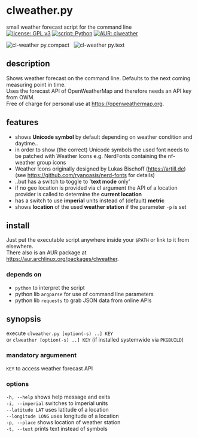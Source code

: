 # clweather.py

small weather forecast script for the command line  
[![license: GPL v3](https://img.shields.io/badge/license-GPL--3.0-3da638.svg?style=flat-square&logo=gnu)](https://opensource.org/licenses/GPL-3.0) 
[![script: Python](https://img.shields.io/badge/script-Python-3776ab.svg?style=flat-square&logo=python)](https://python.org) 
[![AUR: clweather](https://img.shields.io/badge/AUR-clweather-1793d1.svg?style=flat-square&logo=arch-linux)](#install) 
  
![cl-weather py.compact](https://0vv1.net/assets/img/cl-weather.2019-11-22_tint2-compact.png) &nbsp; ![cl-weather py.text](https://0vv1./assets/img/cl-weather.2019-11-22_tint2-text.png)  
  
## description

Shows weather forecast on the command line. Defaults to the next coming measuring point in time.  
Uses the forecast API of OpenWeatherMap and therefore needs an API key from OWM.  
Free of charge for personal use at https://openweathermap.org.  
  
## features

 * shows __Unicode symbol__ by default depending on weather condition and daytime..  
 * in order to show (the correct) Unicode symbols the used font needs to be patched with Weather Icons e.g. NerdFonts containing the nf-weather group icons  
 * Weather Icons originally designed by Lukas Bischoff (https://artill.de)  
   (see https://github.com/ryanoasis/nerd-fonts for details)  
 * ..but has a switch to toggle to '__text mode__ only'  
 * if no geo location is provided via cl argument the API of a location provider is called to determine the __current location__  
 * has a switch to use __imperial__ units instead of (default) __metric__  
 * shows __location__ of the used __weather station__ if the parameter `-p` is set  
  
## install

Just put the executable script anywhere inside your `$PATH` or link to it from elsewhere.  
There also is an AUR package at https://aur.archlinux.org/packages/clweather.  
 
### depends on

*   `python` to interpret the script   
*   python lib `argparse` for use of command line parameters  
*   python lib `requests` to grab JSON data from online APIs  
  
## synopsis
execute `clweather.py [option(-s) ..] KEY`  
or `clweather [option(-s) ..] KEY` (if installed systemwide via `PKGBUILD`)

### mandatory argumenent

`KEY` to access weather forecast API  

### options

`-h, --help`       shows help message and exits  
`-i, --imperial`   switches to imperial units  
`--latitude LAT`   uses latitude of a location  
`--longitude LONG` uses longitude of a location  
`-p, --place`      shows location of weather station  
`-t, --text`       prints text instead of symbols  
